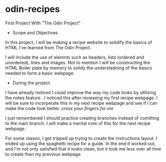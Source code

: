 # odin-recipes
First Project With "The Odin Project"

- Scope and Objectives

In this project, I will be making a recipe website to solidify the basics of HTML I've learned from The Odin Project.

I will include the use of elemnts such as headers, lists (ordered and unordered), links and images. Not to mention I will be constructing the HTML Boiler plate by memory to solidy the understadning of the basics needed to form a basic webpage.

- During the project

<!-- Thoughts during the creation of the Spaghetti & Cheese Sauce webpage -->

I have already noticed I could improve the way my code looks by utilizing the notes feature <!-- -->. I noticed this after reviewing my first recipe webpage. I will be sure to incorperate this in my next recipe webpage and see if I can make the code look better. *cross your fingers for me*

<!-- Thoughts during the creation of the Cheescake webpage -->

I just remembered I should practice creating branches instead of comitting to the main branch. I will make a mental note of this for the next recipe webpage.

For some reason, I got tripped up trying to create the instructions layout. I ended up using the spaghetti recipe for a guide. In the end it worked out, and I'm not only satisfied that it looks clean, but it took me less over all time to create than my previous webpage

